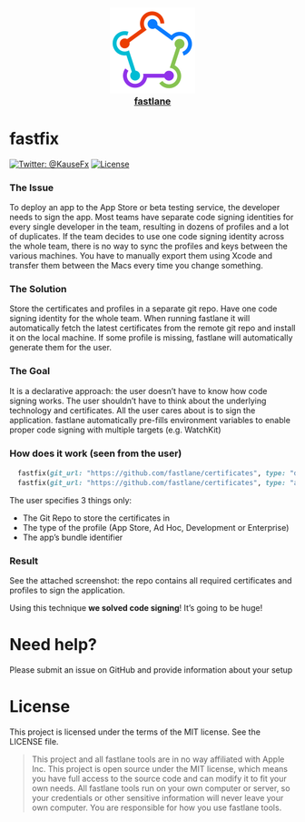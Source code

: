<h3 align="center">
  <a href="https://github.com/fastlane/fastlane">
    <img src="assets/fastlane.png" width="150" />
    <br />
    fastlane
  </a>
</h3>


fastfix
============

[![Twitter: @KauseFx](https://img.shields.io/badge/contact-@KrauseFx-blue.svg?style=flat)](https://twitter.com/KrauseFx)
[![License](https://img.shields.io/badge/license-MIT-green.svg?style=flat)](https://github.com/fastlane/fastfix/blob/master/LICENSE)

### The Issue

To deploy an app to the App Store or beta testing service, the developer needs to sign the app. Most teams have separate code signing identities for every single developer in the team, resulting in dozens of profiles and a lot of duplicates.
If the team decides to use one code signing identity across the whole team, there is no way to sync the profiles and keys between the various machines. You have to manually export them using Xcode and transfer them between the Macs every time you change something. 

### The Solution

Store the certificates and profiles in a separate git repo. Have one code signing identity for the whole team. When running fastlane it will automatically fetch the latest certificates from the remote git repo and install it on the local machine. If some profile is missing, fastlane will automatically generate them for the user.

### The Goal

It is a declarative approach: the user doesn’t have to know how code signing works. The user shouldn’t have to think about the underlying technology and certificates. All the user cares about is to sign the application.
fastlane automatically pre-fills environment variables to enable proper code signing with multiple targets (e.g. WatchKit)

### How does it work (seen from the user)

```ruby
  fastfix(git_url: "https://github.com/fastlane/certificates", type: "development")
  fastfix(git_url: "https://github.com/fastlane/certificates", type: "adhoc", app_identifier: "tools.fastlane.app")
```

The user specifies 3 things only:
- The Git Repo to store the certificates in
- The type of the profile (App Store, Ad Hoc, Development or Enterprise)
- The app’s bundle identifier

### Result

See the attached screenshot: the repo contains all required certificates and profiles to sign the application.

Using this technique **we solved code signing**! It’s going to be huge!

# Need help?
Please submit an issue on GitHub and provide information about your setup

# License
This project is licensed under the terms of the MIT license. See the LICENSE file.

> This project and all fastlane tools are in no way affiliated with Apple Inc. This project is open source under the MIT license, which means you have full access to the source code and can modify it to fit your own needs. All fastlane tools run on your own computer or server, so your credentials or other sensitive information will never leave your own computer. You are responsible for how you use fastlane tools.

